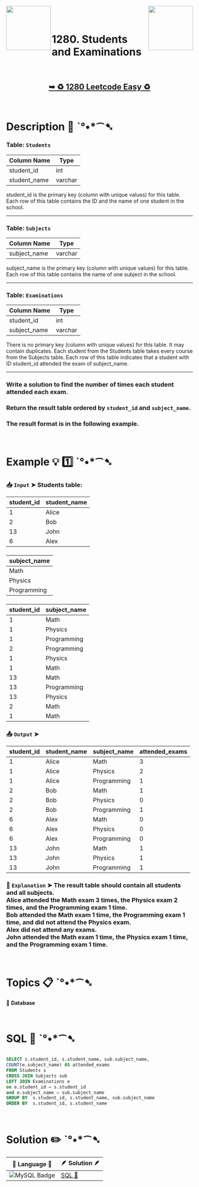 
[<img align="left" src ="https://github.com/user-attachments/assets/c5e05cce-05ba-4f7d-8cea-67dc1112ab98" width = "120px" />](https://github.com/Prakhar-002/LEETCODE/tree/main/%F0%9F%93%9A%20Study%20%F0%9F%8E%A7%20Plan%20%F0%9F%91%A8%F0%9F%8F%BB%E2%80%8D%F0%9F%92%BB/%F0%9F%93%A6%20SQL%2050%20-%20%F0%9F%8C%BD%20Crack%20SQL%20Interview/%F0%9F%94%AC%20Examine%20Thoroughly%20%F0%9F%A7%AC/02%20Basic%20Joins/Day%20%E2%9E%BA%2011%20%F0%9F%8C%BD%20577.%20Employee%20Bonus)
[<img align="right" src ="https://github.com/user-attachments/assets/6614aa7c-a424-4349-b963-2111d9e9aa0d" width = "120px" />](https://github.com/Prakhar-002/LEETCODE/tree/main/%F0%9F%93%9A%20Study%20%F0%9F%8E%A7%20Plan%20%F0%9F%91%A8%F0%9F%8F%BB%E2%80%8D%F0%9F%92%BB/%F0%9F%93%A6%20SQL%2050%20-%20%F0%9F%8C%BD%20Crack%20SQL%20Interview/%F0%9F%94%AC%20Examine%20Thoroughly%20%F0%9F%A7%AC/02%20Basic%20Joins/Day%20%E2%9E%BA%2013%20%F0%9F%8C%BD%20570.%20Managers%20with%20at%20Least%205%20Direct%20Reports)

</br>
</br>

# 1280. Students and Examinations

</br>

<h2 align="center"> 

<a href="https://leetcode.com/problems/students-and-examinations/description/?envType=study-plan-v2&envId=top-sql-50"><strong>➥ ♻️ 1280 Leetcode Easy ♻️ </strong></a>
</h2>

</br>

# Description 📜 ˋ°•*⁀➷

### Table: `Students`

| Column Name   | Type    |
|---------------|---------|
| student_id    | int     |
| student_name  | varchar |

student_id is the primary key (column with unique values) for this table.
Each row of this table contains the ID and the name of one student in the school.

---

### Table: `Subjects`


| Column Name  | Type    |
|--------------|---------|
| subject_name | varchar |

subject_name is the primary key (column with unique values) for this table.
Each row of this table contains the name of one subject in the school.

---

### Table: `Examinations`

| Column Name  | Type    |
|--------------|---------|
| student_id   | int     |
| subject_name | varchar |

There is no primary key (column with unique values) for this table. It may contain duplicates.
Each student from the Students table takes every course from the Subjects table.
Each row of this table indicates that a student with ID student_id attended the exam of subject_name.

---

### Write a solution to find the number of times each student attended each exam.

### Return the result table ordered by `student_id` and `subject_name`.

### The result format is in the following example.

</br>

# Example 💡 1️⃣ ˋ°•*⁀➷

  ### 📥 `Input`  ➤ Students table:

| student_id | student_name |
| ---------- | ------------ |
| 1          | Alice        |
| 2          | Bob          |
| 13         | John         |
| 6          | Alex         |

### 

| subject_name |
| ------------ |
| Math         |
| Physics      |
| Programming  |

### 

| student_id | subject_name |
| ---------- | ------------ |
| 1          | Math         |
| 1          | Physics      |
| 1          | Programming  |
| 2          | Programming  |
| 1          | Physics      |
| 1          | Math         |
| 13         | Math         |
| 13         | Programming  |
| 13         | Physics      |
| 2          | Math         |
| 1          | Math         |

  ### 📤 `Output`  ➤

| student_id | student_name | subject_name | attended_exams |
| ---------- | ------------ | ------------ | -------------- |
| 1          | Alice        | Math         | 3              |
| 1          | Alice        | Physics      | 2              |
| 1          | Alice        | Programming  | 1              |
| 2          | Bob          | Math         | 1              |
| 2          | Bob          | Physics      | 0              |
| 2          | Bob          | Programming  | 1              |
| 6          | Alex         | Math         | 0              |
| 6          | Alex         | Physics      | 0              |
| 6          | Alex         | Programming  | 0              |
| 13         | John         | Math         | 1              |
| 13         | John         | Physics      | 1              |
| 13         | John         | Programming  | 1              |

  ### 🔦 `Explanation`  ➤ The result table should contain all students and all subjects.</br> Alice attended the Math exam 3 times, the Physics exam 2 times, and the Programming exam 1 time.</br> Bob attended the Math exam 1 time, the Programming exam 1 time, and did not attend the Physics exam.</br> Alex did not attend any exams.</br> John attended the Math exam 1 time, the Physics exam 1 time, and the Programming exam 1 time.

</br>

# Topics 📋 ˋ°•*⁀➷

🔸 **Database**  </br>

</br>

# SQL 🕍 ˋ°•*⁀➷

```sql

SELECT s.student_id, s.student_name, sub.subject_name, 
COUNT(e.subject_name) AS attended_exams
FROM Students s 
CROSS JOIN Subjects sub 
LEFT JOIN Examinations e 
on e.student_id = s.student_id
and e.subject_name = sub.subject_name
GROUP BY  s.student_id, s.student_name, sub.subject_name
ORDER BY  s.student_id, s.student_name

```

</br>

# Solution ✏️ ˋ°•*⁀➷

| 📒 Language 📒  | 🪶 Solution 🪶 |
| ------------- | ------------- |
|  ![MySQL Badge](https://img.shields.io/badge/MySQL-4479A1?logo=mysql&logoColor=fff&style=for-the-badge)  | [SQL 🕍](https://github.com/Prakhar-002/LEETCODE/blob/main/%F0%9F%93%9A%20Study%20%F0%9F%8E%A7%20Plan%20%F0%9F%91%A8%F0%9F%8F%BB%E2%80%8D%F0%9F%92%BB/%F0%9F%93%A6%20SQL%2050%20-%20%F0%9F%8C%BD%20Crack%20SQL%20Interview/%F0%9F%94%AC%20Examine%20Thoroughly%20%F0%9F%A7%AC/02%20Basic%20Joins/Day%20%E2%9E%BA%2012%20%F0%9F%8C%BD%201280.%20Students%20and%20Examinations/%F0%9F%95%8D%20SQL%20-%201280.%20Students%20and%20Examinations.sql) |